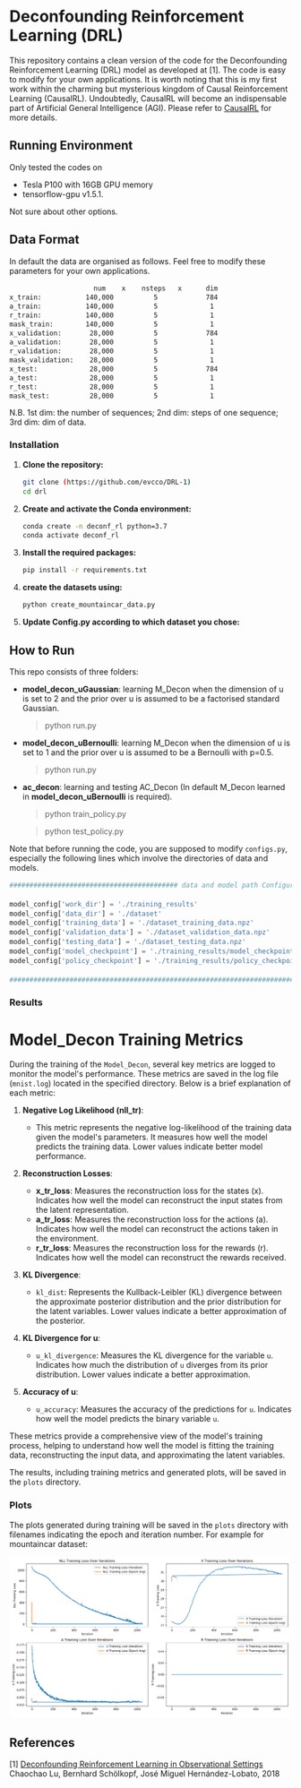 # Deconfounding Reinforcement Learning (DRL)
This repository contains a clean version of the code for the Deconfounding Reinforcement Learning (DRL) 
model as developed at [1]. The code is easy to modify for your own applications. It is
worth noting that this is my first work within the charming but mysterious kingdom of Causal Reinforcement
Learning (CausalRL). Undoubtedly, CausalRL will become an indispensable part of
Artificial General Intelligence (AGI). Please refer to [CausalRL](https://causallu.com/2018/12/31/introduction-to-causalrl/) for more details.

## Running Environment
Only tested the codes on 
+ Tesla P100 with 16GB GPU memory 
+ tensorflow-gpu v1.5.1. 

Not sure about other options.

## Data Format
In default the data are organised as follows. Feel free to modify these parameters for your own applications.

                         num    x    nsteps   x      dim
    x_train:           140,000          5            784
    a_train:           140,000          5             1
    r_train:           140,000          5             1
    mask_train:        140,000          5             1
    x_validation:       28,000          5            784
    a_validation:       28,000          5             1
    r_validation:       28,000          5             1
    mask_validation:    28,000          5             1
    x_test:             28,000          5            784
    a_test:             28,000          5             1
    r_test:             28,000          5             1
    mask_test:          28,000          5             1
    
N.B. 1st dim: the number of sequences; 2nd dim: steps of one sequence; 3rd dim: dim of data.
### Installation

1. **Clone the repository:**
    ```bash
    git clone (https://github.com/evcco/DRL-1)
    cd drl
    ```

2. **Create and activate the Conda environment:**
    ```bash
    conda create -n deconf_rl python=3.7
    conda activate deconf_rl
    ```

3. **Install the required packages:**
    ```bash
    pip install -r requirements.txt
    ```
4. **create the datasets using:**
    ```bash
    python create_mountaincar_data.py
    ```
5. **Update Config.py according to which dataset you chose:**
     
## How to Run
This repo consists of three folders:
+ **model_decon_uGaussian**: learning M_Decon when the dimension of u is set to 2 and the prior over u is assumed to be a factorised standard Gaussian.
  >python run.py
+ **model_decon_uBernoulli**: learning M_Decon when the dimension of u is set to 1 and the prior over u is assumed to be a Bernoulli with p=0.5.
  >python run.py
+ **ac_decon**: learning and testing AC_Decon (In default M_Decon learned in **model_decon_uBernoulli** is required).
  >python train_policy.py
  
  >python test_policy.py
  
Note that before running the code, you are supposed to modify `configs.py`, especially the following lines which involve 
the directories of data and models. 

```python
########################################## data and model path Configuration ###########################################

model_config['work_dir'] = './training_results'
model_config['data_dir'] = './dataset'
model_config['training_data'] = './dataset_training_data.npz'
model_config['validation_data'] = './dataset_validation_data.npz'
model_config['testing_data'] = './dataset_testing_data.npz'
model_config['model_checkpoint'] = './training_results/model_checkpoints/model_alt'
model_config['policy_checkpoint'] = './training_results/policy_checkpoints/policy_alt'

########################################################################################################################
```
### Results
# Model_Decon Training Metrics

During the training of the `Model_Decon`, several key metrics are logged to monitor the model's performance. These metrics are saved in the log file (`mnist.log`) located in the specified directory. Below is a brief explanation of each metric:

1. **Negative Log Likelihood (nll_tr)**:
   - This metric represents the negative log-likelihood of the training data given the model's parameters. It measures how well the model predicts the training data. Lower values indicate better model performance.

2. **Reconstruction Losses**:
   - **x_tr_loss**: Measures the reconstruction loss for the states (x). Indicates how well the model can reconstruct the input states from the latent representation.
   - **a_tr_loss**: Measures the reconstruction loss for the actions (a). Indicates how well the model can reconstruct the actions taken in the environment.
   - **r_tr_loss**: Measures the reconstruction loss for the rewards (r). Indicates how well the model can reconstruct the rewards received.

3. **KL Divergence**:
   - `kl_dist`: Represents the Kullback-Leibler (KL) divergence between the approximate posterior distribution and the prior distribution for the latent variables. Lower values indicate a better approximation of the posterior.

4. **KL Divergence for u**:
   - `u_kl_divergence`: Measures the KL divergence for the variable `u`. Indicates how much the distribution of `u` diverges from its prior distribution. Lower values indicate a better approximation.

5. **Accuracy of u**:
   - `u_accuracy`: Measures the accuracy of the predictions for `u`. Indicates how well the model predicts the binary variable `u`.

These metrics provide a comprehensive view of the model's training process, helping to understand how well the model is fitting the training data, reconstructing the input data, and approximating the latent variables.

The results, including training metrics and generated plots, will be saved in the `plots` directory.

### Plots

The plots generated during training will be saved in the `plots` directory with filenames indicating the epoch and iteration number. For example for mountaincar dataset:

![Sample Plot](plots/mountaincar_metrics.png)

## References

[1] [Deconfounding Reinforcement Learning in Observational Settings](https://arxiv.org/abs/1812.10576)
Chaochao Lu, Bernhard Schölkopf, José Miguel Hernández-Lobato, 2018

